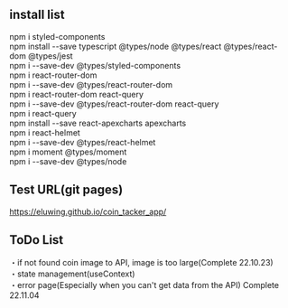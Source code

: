 ## install list

npm i styled-components  
npm install --save typescript @types/node @types/react @types/react-dom @types/jest  
npm i --save-dev @types/styled-components  
npm i react-router-dom  
npm i --save-dev @types/react-router-dom  
npm i react-router-dom react-query  
npm i --save-dev @types/react-router-dom react-query  
npm i react-query  
npm install --save react-apexcharts apexcharts  
npm i react-helmet  
npm i --save-dev @types/react-helmet  
npm i moment @types/moment  
npm i --save-dev @types/node  

## Test URL(git pages)
https://eluwing.github.io/coin_tacker_app/

## ToDo List

・if not found coin image to API, image is too large(Complete 22.10.23)  
・state management(useContext)  
・error page(Especially when you can't get data from the API) Complete 22.11.04
